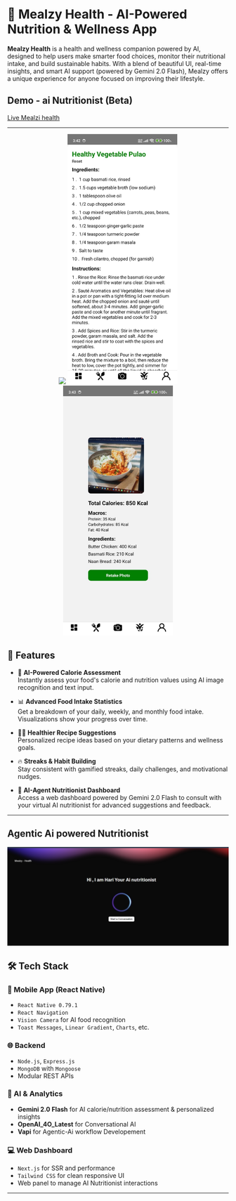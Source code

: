 # 🥗 Mealzy Health - AI-Powered Nutrition & Wellness App

**Mealzy Health** is a health and wellness companion powered by AI, designed to help users make smarter food choices, monitor their nutritional intake, and build sustainable habits. With a blend of beautiful UI, real-time insights, and smart AI support (powered by Gemini 2.0 Flash), Mealzy offers a unique experience for anyone focused on improving their lifestyle.

## Demo - ai Nutritionist (Beta)

[Live Mealzi health](https://mealzy-health.vercel.app/)


---

<div  align="center" >
  <img src="./ScreenShots/demo.gif"  width="250" >
  <img src="./ScreenShots/receipe.jpg"  width="250" >
  <img src="./ScreenShots/Calories.jpg"  width="250" >
</div>



## 🚀 Features

- 🧠 **AI-Powered Calorie Assessment**  
  Instantly assess your food's calorie and nutrition values using AI image recognition and text input.

- 📊 **Advanced Food Intake Statistics**  
  Get a breakdown of your daily, weekly, and monthly food intake. Visualizations show your progress over time.

- 🧑‍🍳 **Healthier Recipe Suggestions**  
  Personalized recipe ideas based on your dietary patterns and wellness goals.

- 🔥 **Streaks & Habit Building**  
  Stay consistent with gamified streaks, daily challenges, and motivational nudges.

- 🧬 **AI-Agent Nutritionist Dashboard**  
  Access a web dashboard powered by Gemini 2.0 Flash to consult with your virtual AI nutritionist for advanced suggestions and feedback.

---

## Agentic Ai powered Nutritionist

<img  src="./ScreenShots/aiAgent.png" />






## 🛠 Tech Stack

### 📱 Mobile App (React Native)
- `React Native 0.79.1`
- `React Navigation`
- `Vision Camera` for AI food recognition
- `Toast Messages`, `Linear Gradient`, `Charts`, etc.

### 🌐 Backend
- `Node.js`, `Express.js`
- `MongoDB` with `Mongoose`
-  Modular REST APIs

### 🧠 AI & Analytics
- **Gemini 2.0 Flash** for AI calorie/nutrition assessment & personalized insights
-  **OpenAI_4O_Latest** for Conversational AI
- **Vapi** for Agentic-Ai workflow Developement

### 💻 Web Dashboard
- `Next.js` for SSR and performance
- `Tailwind CSS` for clean responsive UI
- Web panel to manage AI Nutritionist interactions

---